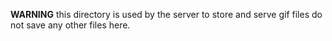 **WARNING** this directory is used by the server to store and serve gif files
do not save any other files here.
